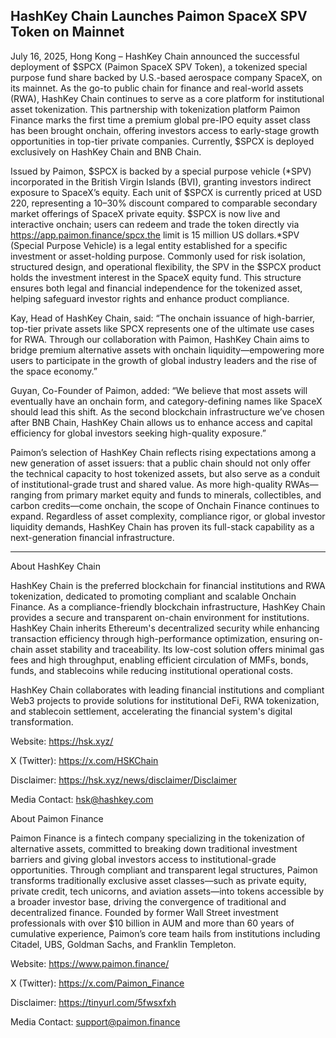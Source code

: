 ## HashKey Chain Launches Paimon SpaceX SPV Token on Mainnet

July 16, 2025, Hong Kong – HashKey Chain announced the successful deployment of $SPCX (Paimon SpaceX SPV Token), a tokenized special purpose fund share backed by U.S.-based aerospace company SpaceX, on its mainnet. As the go-to public chain for finance and real-world assets (RWA), HashKey Chain continues to serve as a core platform for institutional asset tokenization. This partnership with tokenization platform Paimon Finance marks the first time a premium global pre-IPO equity asset class has been brought onchain, offering investors access to early-stage growth opportunities in top-tier private companies. Currently, $SPCX is deployed exclusively on HashKey Chain and BNB Chain.

Issued by Paimon, $SPCX is backed by a special purpose vehicle (*SPV) incorporated in the British Virgin Islands (BVI), granting investors indirect exposure to SpaceX’s equity. Each unit of $SPCX is currently priced at USD 220, representing a 10–30% discount compared to comparable secondary market offerings of SpaceX private equity. $SPCX is now live and interactive onchain; users can redeem and trade the token directly via https://app.paimon.finance/spcx,the limit is 15 million US dollars.*SPV (Special Purpose Vehicle) is a legal entity established for a specific investment or asset-holding purpose. Commonly used for risk isolation, structured design, and operational flexibility, the SPV in the $SPCX product holds the investment interest in the SpaceX equity fund. This structure ensures both legal and financial independence for the tokenized asset, helping safeguard investor rights and enhance product compliance.

Kay, Head of HashKey Chain, said:
“The onchain issuance of high-barrier, top-tier private assets like SPCX represents one of the ultimate use cases for RWA. Through our collaboration with Paimon, HashKey Chain aims to bridge premium alternative assets with onchain liquidity—empowering more users to participate in the growth of global industry leaders and the rise of the space economy.”

Guyan, Co-Founder of Paimon, added:
“We believe that most assets will eventually have an onchain form, and category-defining names like SpaceX should lead this shift. As the second blockchain infrastructure we’ve chosen after BNB Chain, HashKey Chain allows us to enhance access and capital efficiency for global investors seeking high-quality exposure.”

Paimon’s selection of HashKey Chain reflects rising expectations among a new generation of asset issuers: that a public chain should not only offer the technical capacity to host tokenized assets, but also serve as a conduit of institutional-grade trust and shared value. As more high-quality RWAs—ranging from primary market equity and funds to minerals, collectibles, and carbon credits—come onchain, the scope of Onchain Finance continues to expand. Regardless of asset complexity, compliance rigor, or global investor liquidity demands, HashKey Chain has proven its full-stack capability as a next-generation financial infrastructure.


---

About HashKey Chain

HashKey Chain is the preferred blockchain for financial institutions and RWA tokenization, dedicated to promoting compliant and scalable Onchain Finance. As a compliance-friendly blockchain infrastructure, HashKey Chain provides a secure and transparent on-chain environment for institutions.
HashKey Chain inherits Ethereum's decentralized security while enhancing transaction efficiency through high-performance optimization, ensuring on-chain asset stability and traceability. Its low-cost solution offers minimal gas fees and high throughput, enabling efficient circulation of MMFs, bonds, funds, and stablecoins while reducing institutional operational costs.

HashKey Chain collaborates with leading financial institutions and compliant Web3 projects to provide solutions for institutional DeFi, RWA tokenization, and stablecoin settlement, accelerating the financial system's digital transformation.

Website: https://hsk.xyz/

X (Twitter): https://x.com/HSKChain

Disclaimer: https://hsk.xyz/news/disclaimer/Disclaimer

Media Contact: hsk@hashkey.com

About Paimon Finance

Paimon Finance is a fintech company specializing in the tokenization of alternative assets, committed to breaking down traditional investment barriers and giving global investors access to institutional-grade opportunities. Through compliant and transparent legal structures, Paimon transforms traditionally exclusive asset classes—such as private equity, private credit, tech unicorns, and aviation assets—into tokens accessible by a broader investor base, driving the convergence of traditional and decentralized finance.
Founded by former Wall Street investment professionals with over $10 billion in AUM and more than 60 years of cumulative experience, Paimon’s core team hails from institutions including Citadel, UBS, Goldman Sachs, and Franklin Templeton.

Website: https://www.paimon.finance/

X (Twitter): https://x.com/Paimon_Finance

Disclaimer: https://tinyurl.com/5fwsxfxh

Media Contact: support@paimon.finance

<br></br>
---
